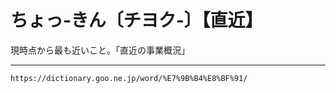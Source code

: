 # ちょっ‐きん〔チヨク‐〕【直近】

現時点から最も近いこと。「直近の事業概況」

---
`https://dictionary.goo.ne.jp/word/%E7%9B%B4%E8%BF%91/`